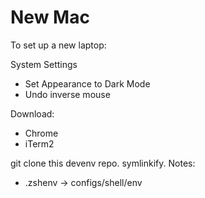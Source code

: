 # New Mac

To set up a new laptop:

System Settings
- Set Appearance to Dark Mode
- Undo inverse mouse

Download:
- Chrome
- iTerm2

git clone this devenv repo. symlinkify. Notes:
- .zshenv -> configs/shell/env

